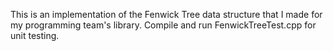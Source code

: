 This is an implementation of the Fenwick Tree data structure that I made for my programming team's library. Compile and run FenwickTreeTest.cpp for unit testing.

